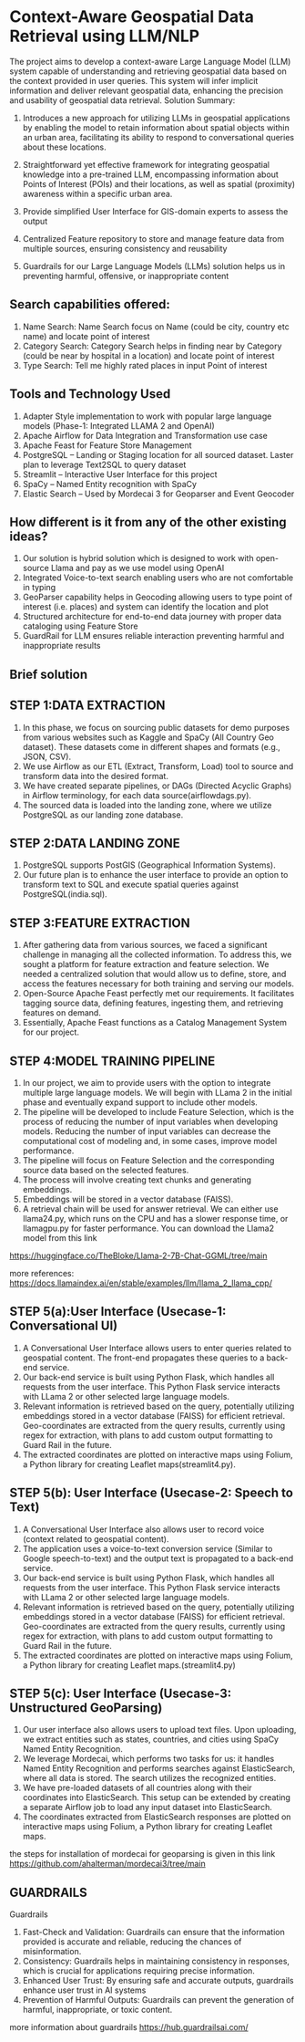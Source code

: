 # Context-Aware Geospatial Data Retrieval using LLM/NLP


The project aims to develop a context-aware Large Language Model (LLM) system capable of understanding and retrieving geospatial data based on the context provided in user queries. This system will infer implicit information and deliver relevant geospatial data, enhancing the precision and usability of geospatial data retrieval.
Solution Summary:
1. Introduces a new approach for utilizing LLMs in geospatial applications by enabling the model to retain information about spatial objects within an urban area, facilitating its ability to respond to conversational queries about these locations.
2. Straightforward yet effective framework for integrating geospatial knowledge into a pre-trained LLM, encompassing information about Points of Interest (POIs) and their locations, as well as spatial (proximity) awareness within a specific urban area.
 
3. Provide simplified User Interface for GIS-domain experts to assess the output
4. Centralized Feature repository to store and manage feature data from multiple sources, ensuring consistency and reusability
5. Guardrails for our Large Language Models (LLMs) solution helps us in preventing harmful, offensive, or inappropriate content
## Search capabilities offered:
1. Name Search: Name Search focus on Name (could be city, country etc name) and
locate point of interest
2. Category Search: Category Search helps in finding near by Category (could be near by hospital in a location) and locate point of interest
3. Type Search: Tell me highly rated places in input Point of interest

  ## Tools and Technology Used 
1. Adapter Style implementation to work with popular large language models (Phase-1: Integrated LLAMA 2 and OpenAI)
2. Apache Airflow for Data Integration and Transformation use case
3. Apache Feast for Feature Store Management
4. PostgreSQL – Landing or Staging location for all sourced dataset. Laster plan to leverage Text2SQL to query dataset
5. Streamlit – Interactive User Interface for this project
6. SpaCy – Named Entity recognition with SpaCy
7. Elastic Search – Used by Mordecai 3 for Geoparser and Event Geocoder


  ## How different is it from any of the other existing ideas?
1. Our solution is hybrid solution which is designed to work with open-source Llama and pay as we use model using OpenAI
2. Integrated Voice-to-text search enabling users who are not comfortable in typing
3. GeoParser capability helps in Geocoding allowing users to type point of interest (i.e. places) and system can identify the location and plot
4. Structured architecture for end-to-end data journey with proper data cataloging using Feature Store
5. GuardRail for LLM ensures reliable interaction preventing harmful and inappropriate results


## Brief solution

## STEP 1:DATA EXTRACTION
1. In this phase, we focus on sourcing public datasets for demo purposes from various websites such as Kaggle and SpaCy (All Country Geo dataset). These datasets come in different shapes and formats (e.g., JSON, CSV).
2. We use Airflow as our ETL (Extract, Transform, Load) tool to source and transform data into the desired format.
3. We have created separate pipelines, or DAGs (Directed Acyclic Graphs) in Airflow terminology, for each data source(airflowdags.py).
4. The sourced data is loaded into the landing zone, where we utilize PostgreSQL as our landing zone database.



## STEP 2:DATA LANDING ZONE
1. PostgreSQL supports PostGIS (Geographical Information Systems).
2. Our future plan is to enhance the user interface to provide an option to transform text to SQL
and execute spatial queries against PostgreSQL(india.sql).


## STEP 3:FEATURE EXTRACTION
1. After gathering data from various sources, we faced a significant challenge in managing all the collected information. To address this, we sought a platform for feature extraction and feature selection. We needed a centralized solution that would allow us to define, store, and access the features necessary for both training and serving our models.
2. Open-Source Apache Feast perfectly met our requirements. It facilitates tagging source data, defining features, ingesting them, and retrieving features on demand.
3. Essentially, Apache Feast functions as a Catalog Management System for our project.


## STEP 4:MODEL TRAINING PIPELINE
1. In our project, we aim to provide users with the option to integrate multiple large language models. We will begin with LLama 2 in the initial phase and eventually expand support to include other models.
2. The pipeline will be developed to include Feature Selection, which is the process of reducing the number of input variables when developing models. Reducing the number of input variables can decrease the computational cost of modeling and, in some cases, improve model performance.
3. The pipeline will focus on Feature Selection and the corresponding source data based on the selected features.
4. The process will involve creating text chunks and generating embeddings.
5. Embeddings will be stored in a vector database (FAISS).
6. A retrieval chain will be used for answer retrieval.
We can either use llama24.py, which runs on the CPU and has a slower response time, or llamagpu.py for faster performance. You can download the Llama2 model from this link

https://huggingface.co/TheBloke/Llama-2-7B-Chat-GGML/tree/main

more references:
https://docs.llamaindex.ai/en/stable/examples/llm/llama_2_llama_cpp/






## STEP 5(a):User Interface (Usecase-1: Conversational UI)
1. A Conversational User Interface allows users to enter queries related to geospatial content. The front-end propagates these queries to a back-end service.
2. Our back-end service is built using Python Flask, which handles all requests from the user interface. This Python Flask service interacts with LLama 2 or other selected large language models.
3. Relevant information is retrieved based on the query, potentially utilizing embeddings stored in a vector database (FAISS) for efficient retrieval. Geo-coordinates are extracted from the query results, currently using regex for extraction, with plans to add custom output formatting to Guard Rail in the future.
4. The extracted coordinates are plotted on interactive maps using Folium, a Python library for creating Leaflet maps(streamlit4.py).



## STEP 5(b): User Interface (Usecase-2: Speech to Text)
1. A Conversational User Interface also allows user to record voice (context related to geospatial content).
2. The application uses a voice-to-text conversion service (Similar to Google speech-to-text) and the output text is propagated to a back-end service.
3. Our back-end service is built using Python Flask, which handles all requests from the user interface. This Python Flask service interacts with LLama 2 or other selected large language models.
4. Relevant information is retrieved based on the query, potentially utilizing embeddings stored in a vector database (FAISS) for efficient retrieval. Geo-coordinates are extracted from the query results, currently using regex for extraction, with plans to add custom output formatting to Guard Rail in the future.
5. The extracted coordinates are plotted on interactive maps using Folium, a Python library for creating Leaflet maps.(streamlit4.py)

 
##  STEP 5(c): User Interface (Usecase-3: Unstructured GeoParsing)
1. Our user interface also allows users to upload text files. Upon uploading, we extract entities such as states, countries, and cities using SpaCy Named Entity Recognition.
2. We leverage Mordecai, which performs two tasks for us: it handles Named Entity Recognition and performs searches against ElasticSearch, where all data is stored. The search utilizes the recognized entities.
3. We have pre-loaded datasets of all countries along with their coordinates into ElasticSearch. This setup can be extended by creating a separate Airflow job to load any input dataset into ElasticSearch.
4. The coordinates extracted from ElasticSearch responses are plotted on interactive maps using Folium, a Python library for creating Leaflet maps.


the steps for installation of mordecai for geoparsing is given in this link https://github.com/ahalterman/mordecai3/tree/main

## GUARDRAILS

Guardrails
1. Fast-Check and Validation: Guardrails can ensure that the information provided is accurate and reliable, reducing the chances of misinformation.
2. Consistency: Guardrails helps in maintaining consistency in responses, which is crucial for applications requiring precise information.
3. Enhanced User Trust: By ensuring safe and accurate outputs, guardrails enhance user trust in AI systems
4. Prevention of Harmful Outputs: Guardrails can prevent the generation of harmful, inappropriate, or toxic content.

more information about guardrails https://hub.guardrailsai.com/






